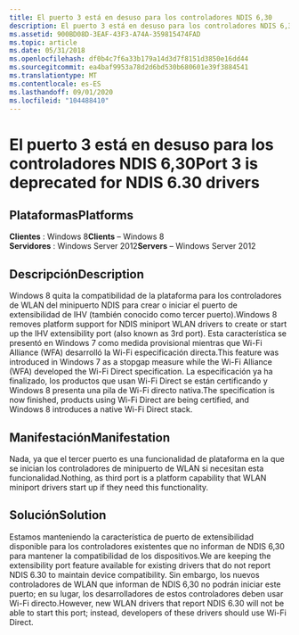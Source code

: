 ```yaml
---
title: El puerto 3 está en desuso para los controladores NDIS 6,30
description: El puerto 3 está en desuso para los controladores NDIS 6,30
ms.assetid: 900BD08D-3EAF-43F3-A74A-359815474FAD
ms.topic: article
ms.date: 05/31/2018
ms.openlocfilehash: df0b4c7f6a33b179a14d3d7f8151d3850e16dd44
ms.sourcegitcommit: ea4baf9953a78d2d6bd530b680601e39f3884541
ms.translationtype: MT
ms.contentlocale: es-ES
ms.lasthandoff: 09/01/2020
ms.locfileid: "104488410"
---
```

# <a name="port-3-is-deprecated-for-ndis-630-drivers"></a><span data-ttu-id="03f53-103">El puerto 3 está en desuso para los controladores NDIS 6,30</span><span class="sxs-lookup"><span data-stu-id="03f53-103">Port 3 is deprecated for NDIS 6.30 drivers</span></span>

## <a name="platforms"></a><span data-ttu-id="03f53-104">Plataformas</span><span class="sxs-lookup"><span data-stu-id="03f53-104">Platforms</span></span>

<span data-ttu-id="03f53-105">**Clientes** : Windows 8</span><span class="sxs-lookup"><span data-stu-id="03f53-105">**Clients** – Windows 8</span></span>  
<span data-ttu-id="03f53-106">**Servidores** : Windows Server 2012</span><span class="sxs-lookup"><span data-stu-id="03f53-106">**Servers** – Windows Server 2012</span></span>  


## <a name="description"></a><span data-ttu-id="03f53-107">Descripción</span><span class="sxs-lookup"><span data-stu-id="03f53-107">Description</span></span>

<span data-ttu-id="03f53-108">Windows 8 quita la compatibilidad de la plataforma para los controladores de WLAN del minipuerto NDIS para crear o iniciar el puerto de extensibilidad de IHV (también conocido como tercer puerto).</span><span class="sxs-lookup"><span data-stu-id="03f53-108">Windows 8 removes platform support for NDIS miniport WLAN drivers to create or start up the IHV extensibility port (also known as 3rd port).</span></span> <span data-ttu-id="03f53-109">Esta característica se presentó en Windows 7 como medida provisional mientras que Wi-Fi Alliance (WFA) desarrolló la Wi-Fi especificación directa.</span><span class="sxs-lookup"><span data-stu-id="03f53-109">This feature was introduced in Windows 7 as a stopgap measure while the Wi-Fi Alliance (WFA) developed the Wi-Fi Direct specification.</span></span> <span data-ttu-id="03f53-110">La especificación ya ha finalizado, los productos que usan Wi-Fi Direct se están certificando y Windows 8 presenta una pila de Wi-Fi directo nativa.</span><span class="sxs-lookup"><span data-stu-id="03f53-110">The specification is now finished, products using Wi-Fi Direct are being certified, and Windows 8 introduces a native Wi-Fi Direct stack.</span></span>

## <a name="manifestation"></a><span data-ttu-id="03f53-111">Manifestación</span><span class="sxs-lookup"><span data-stu-id="03f53-111">Manifestation</span></span>

<span data-ttu-id="03f53-112">Nada, ya que el tercer puerto es una funcionalidad de plataforma en la que se inician los controladores de minipuerto de WLAN si necesitan esta funcionalidad.</span><span class="sxs-lookup"><span data-stu-id="03f53-112">Nothing, as third port is a platform capability that WLAN miniport drivers start up if they need this functionality.</span></span>

## <a name="solution"></a><span data-ttu-id="03f53-113">Solución</span><span class="sxs-lookup"><span data-stu-id="03f53-113">Solution</span></span>

<span data-ttu-id="03f53-114">Estamos manteniendo la característica de puerto de extensibilidad disponible para los controladores existentes que no informan de NDIS 6,30 para mantener la compatibilidad de los dispositivos.</span><span class="sxs-lookup"><span data-stu-id="03f53-114">We are keeping the extensibility port feature available for existing drivers that do not report NDIS 6.30 to maintain device compatibility.</span></span> <span data-ttu-id="03f53-115">Sin embargo, los nuevos controladores de WLAN que informan de NDIS 6,30 no podrán iniciar este puerto; en su lugar, los desarrolladores de estos controladores deben usar Wi-Fi directo.</span><span class="sxs-lookup"><span data-stu-id="03f53-115">However, new WLAN drivers that report NDIS 6.30 will not be able to start this port; instead, developers of these drivers should use Wi-Fi Direct.</span></span>

 

 




